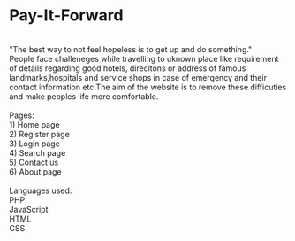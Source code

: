 # Pay-It-Forward

<br>
"The best way to not feel hopeless is to get up and do something." 
<br>
People face challeneges while travelling to uknown place like requirement of details regarding good hotels, direcitons or address of famous landmarks,hospitals and service shops in case of emergency and their contact information etc.The aim of the website is to remove these difficuties and make peoples life more comfortable.
<br>
<br>
Pages: <br>
1) Home page 
<br>
2) Register page 
<br>
3) Login page 
<br>
4) Search page
<br>
5) Contact us 
<br>
6) About page
<br> 

<br>
Languages used: <br>
PHP <br>
JavaScript <br>
HTML <br>
CSS <br>
